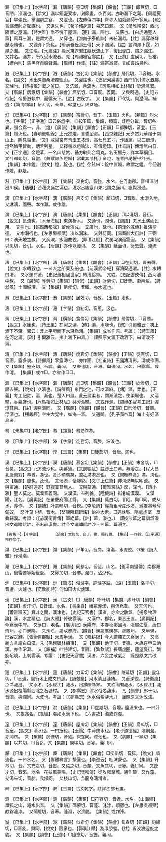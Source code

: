 <!-- { "loadSidebar": true } -->
漏	【巳集上】【水字部】	漏	【唐韻】靈□切【集韻】【韻會】【正韻】郎豆切，□音陋。滲漏也。【說文】漏以銅壷受水，刻節畫，夜百刻。亦取漏下之義。【周禮夏官】挈壷氏，掌漏刻之官。　又泄也。【左傳僖四年】齊寺人貂始漏師于多魚。【疏】言漏洩師之密謀也。　又遺失也。【荀子脩身篇】易忘曰漏。　又【爾雅釋宮】西北隅謂之屋漏。【詩大雅】尚不愧于屋漏。【箋】漏，隱也。　又竅也。【白虎通聖人篇】禹耳三漏，是謂大通。　又穿也。【淮南子泰族訓】朱絃漏越。【註】漏穿越琴瑟兩頭也。　又德澤下究也。【前漢吾丘壽王傳】天下漏泉。【註】言潤澤下霑，如屋之漏。　又江名。【水經注】楡水東逕漏江縣伏流山下，復出蝮口，謂之漏江。　又井名。漏井，所以受水潦者。見【周禮地官鄭註】。　又【正韻】盧侯切，音樓。【禮內則】馬黑脊而般臂漏。【周禮】作螻。【註】漏當爲螻。言如螻蛄臭也。

漑	【巳集上】【水字部】	漑	【唐韻】古代切【集韻】【韻會】居代切，□音槪。水名。【說文】水出東海桑瀆覆甑山。　又灌註也。【史記河渠書】西門豹引漳水漑鄴。　又滌也。【詩檜風】漑之釜□。　又沆漑，徐流也。【司馬相如上林賦】滂濞沆漑。　又【廣韻】居豙切【集韻】【韻會】居氣切，□音旣。義同。　又與旣通。【史記五帝紀】帝嚳漑執中，而徧天下。【註】古旣字。　又【集韻】戸代切。與瀣同。補遺：【篇海類編】居大切，音蓋。仰塗也。與塈通。

灯	【巳集中】【火字部】	灯	【集韻】當經切，音丁。【玉篇】火也。【類篇】烈火也。【字彙】【正字通】□云俗燈字。◎按玉篇，集韻，類篇，灯燈分載，音切各異，强合爲一，非。（燈）【廣韻】【集韻】【韻會】【正韻】□都騰切，音登。【玉篇】燈火也。【春明退朝錄】上元然燈，自昏至畫。【西京雜記】元夕然九華燈于南山上，照見百里。【又】咸陽宮有靑玉五枝燈，高七尺五寸，作蟠螭，以口銜燈，燈然鱗甲皆動，炳若列星。　又釋書以燈喻法，有傳燈錄。【杜甫詩】傳燈無白日。　又【正字通】金燈草，一名山慈姑，醫方取此合爲丸，名玉樞丹，詳本草綱目。　又叶都郞切，音當。【魏敷鯨魚燈賦】寫載其形托于金燈，隆脊矜尾鬐甲舒張。　【集韻】本作鐙。【說文】鐙，錠也。【註】徐鉉曰：錠中置燭，故謂之鐙。今俗別作燈。非是。

漒	【巳集上】【水字部】	漒	【集韻】渠良切，音強。水名，在河南郡。晉桓溫封漒川侯。【通雅】沙漒洮嵹之漢也。洮水出嵹臺山東北謂之嵹川。嵹與漒通。

漓	【巳集上】【水字部】	漓	【廣韻】呂支切【集韻】鄰知切，□音離。水滲入地。　又淋漓，雨聲。本作灕。或作離。

演	【巳集上】【水字部】	演	【唐韻】【集韻】【韻會】【正韻】□以淺切，音衍。【說文】長流也。【木華海賦】東演析木。　又通也，潤也。【周語】夫水土演而民用。　又引也。【班固西都賦】留侯演成。　又廣也，延也。【前漢外戚傳】推演聖德。　又水潛行也。【左思蜀都賦】演以潛沫。　又與衍同。【易繫辭大衍註】王弼曰：演天地之數。　又涴演，水迴曲貌。【郭璞江賦】洪瀾涴演而雲迴。　又【集韻】以忍切，音引。水名。【唐韻】亦作以淺切。　又【集韻】延面切，衍去聲。淺流也。

漕	【巳集上】【水字部】	漕	【唐韻】【集韻】【韻會】【正韻】□在到切，曹去聲。【說文】水轉轂也。一曰人之所乗及船也。【前漢武帝紀】穿漕渠通渭。【註】水轉曰漕。　又水運曰漕。【史記蕭相國世家】轉漕給軍。　又姓。【史記游俠傳】西河漕中叔。　又【廣韻】昨勞切【集韻】【韻會】【正韻】財勞切，□音曹。衞邑名。【詩邶風】土國城漕。　又【集韻】徂侯切，音鯫。亦水運也。

漖	【巳集上】【水字部】	漖	【集韻】居效切，音敎。【玉篇】水也。

漗	【巳集上】【水字部】	漗	【字彙】倉紅切，音蔥。汲也。

漘	【巳集上】【水字部】	漘	【廣韻】食倫切【集韻】【韻會】船倫切，□音唇。【說文】水厓也。【詩王風】在河之漘。【傳】漘，水隒也。【疏】引爾雅云：夷上洒下不漘。郭云：涯上平坦而下水深爲漘。【集韻】或省作浱。考證：〔【詩王風】在河之漘。【疏】引爾雅云，夷上灑下曰漘。〕　謹照原文灑下改洒下。曰漘改不漘。 

漙	【巳集上】【水字部】	漙	【唐韻】度官切【集韻】【韻會】【正韻】徒官切，□音團。露多貌。【詩鄭風】零露漙兮。　亦作團。【杜甫詩】玉露漙淸影。漙或作團。　又【集韻】豎兗切，音腨。義同。　又朱遄切，音專。與湍同。水名，出酈縣。或作漙。　【集韻】或作□。亦省作□□。

漚	【巳集上】【水字部】	漚	【唐韻】烏□切【集韻】【韻會】【正韻】於候切，□謳去聲。【說文】久漬也。【詩陳風】東門之池，可以漚麻。【傳】漚，柔也。【正義】考工記註，漚，漸也。楚人曰漚。此云漚柔者，謂漸漬之，使柔韌也。　又漚鬱，香氣盛也。【司馬相如上林賦】芬芳漚鬱。　又或作渥。【周禮冬官考工記】渥淳其帛。【註】渥與漚同。　又【廣韻】【集韻】【韻會】【正韻】□烏侯切，音謳。浮漚也。【楞嚴經】空生大覺中，如海一漚。　又通鷗。【列子黃帝篇】海上有好漚鳥者。

耈	【未集中】【老字部】	耈	【類篇】耈或作耈。

漛	【巳集上】【水字部】	漛	【字彙】徒登切，音滕。波浪也。

漟	【巳集上】【水字部】	漟	【玉篇】【集韻】□徒郎切，音唐。溪也。

漠	【巳集上】【水字部】	漠	【唐韻】慕各切【集韻】【韻會】【正韻】末各切，□音莫。【說文】北方流沙也。與幕通。【文選嘯賦】註沙土曰幕。幕漫之。【程大昌北邊備對】幕者，漠也。言沙磧廣莫，望之漠漠然也。　又【爾雅釋言】漠，淸也。　又【廣韻】施也，茂也。　又淡漠，恬靜貌。【文子上仁篇】非淡漠無以明德。　又與寞通。【楚辭遠遊】野寂寞其無人。　又與莫通。【爾雅釋詁】漠，謀也。【詩小雅】聖人莫之。莫漠音義同。　又漠漠，布列貌。【陸機詩】街巷紛漠漠。　又漠陽，江名。【廣輿記】在肇慶府陽江縣。　又【集韻】莫白切，音陌。與□同。或从水，亦作。　又【韻補】叶蒙晡切，音模。【李陵詩】徑萬里兮度沙漠，爲君將兮奪匈奴。　又叶莫卜切，音木。【嵆康阮籍碑銘】怡神大素，□邁世局。隱處虛室，反眞歸漠。考證：〔【前漢衞靑傳】軍絕幕。【註】幕，漫也。〕　謹按沙幕之幕訓爲漫出文選嘯賦註，不出前漢書。註今文選嘯賦註沙土曰幕。幕漫之。 

	【寅集下】【彳字部】		【韻會】當經切，音丁。彾，獨行貌。　【集韻】一作跉。【正字通】亦作伶仃。

漡	【巳集上】【水字部】	漡	【集韻】尸羊切，音商。漡漡，水流貌。○按《詩大雅》作湯湯。

潳	【巳集上】【水字部】	潳	【集韻】同都切，音徒。山名。【後漢南蠻傳】南郡潳山，蠻雷遷等始反叛。　又陟加切，音奓。潳□，沾溼也。

炉	【巳集中】【火字部】	炉	【篇海】俗爐字。詳爐字註。（爐）【玉篇】洛乎切，音盧。火爐也。【范致能詩】何如田舍火爐頭。

漢	【巳集上】【水字部】	漢	〔古文〕□【唐韻】呼旰切【集韻】虛旰切【韻會】【正韻】虛汗切，□音熯。水名。【書禹貢】嶓冢導漾，東流爲漢。　又天河也。【爾雅釋天】箕斗之閒，漢津也。【史記天官書】漢者，亦金之散氣。【揚泉物理論】漢，水之精也。【詩大雅】倬彼雲漢。　又漢中，郡名，秦惠王置。【廣輿記】今爲漢中府。　又漢口，地名。【廣輿記】漢陽府，本春秋鄖國地，漢屬江夏，唐曰沔州，亦曰漢陽。　又州名，屬成都府。【韻會】漢屬廣漢郡，唐置州。　又半漢，形容之辭。【張衡南都賦】天馬半漢。　又【輟耕錄】今人謂賤丈夫爲漢子。　又高麗方言謂白曰漢。見【孫穆雞林類事】。　又【集韻】他干切，音攤。太歲在申曰汭漢。亦作涒灘。　又【韻補】叶詩建切，音扇。【繁欽賦】長唐虎圈，迴望曼衍。槃旋岹嶢，上刺雲漢。考證：〔【史記天官書】漢者，六金之散氣。〕　謹照原文六改亦。 

漣	【巳集上】【水字部】	漣	【唐韻】力延切【集韻】【韻會】陵延切【正韻】靈年切，□音連。風行水上成文曰漣。【詩魏風】河水淸且漣猗。　又垂涕貌。【詩衞風】泣涕漣漣。　又水名。【水經注】漣水，出邵陵縣界。　又桂陽有漣水。【水經注】漣水源出桂陽縣西北之石塘村。　又【郡縣志】沭水俗名漣水。　又【韻會】郎干切，音闌。與瀾同。大波也。考證：〔【郡縣志】沐水俗名漣水。〕　謹照原文沐改沭。 

漤	【巳集上】【水字部】	漤	【唐韻】【集韻】□盧咸切，音壈。鹽漬果也。一曰汁也。　又龜兆名。【龜經】漤如水滴下也。　【六書故】濫或作漤。

漥	【巳集上】【水字部】	漥	【唐韻】屋瓜切【集韻】【韻會】【正韻】烏瓜切，□音窊。【說文】淸水也。一曰窊也。【玉篇】牛蹄跡水也。【老子道德經】漥則盈。亦同窊。　又【集韻】於佳切，音娃。與窪同。深池也。　又【廣韻】一潁切【集韻】以井切，□音郢。又【集韻】庾頃切，音潁。義□同。

漦	【巳集上】【水字部】	漦	【唐韻】【集韻】【韻會】□俟甾切，音狋。【說文】順流也。一曰水名。　又【爾雅釋言】漦盝也。【李巡云】吐沫漦也。　又【集韻】升基切，音。又充之切，音蚩。又陵之切，音釐。又魚其切，音疑。義□同。　又郎才切，音來。地名，在扶風美陽。【史記樊噲傳】從攻雍漦城。通作斄，又作釐。　又湯來切，音胎。與邰同。　又棧山切，魚龍身濡滑者。

漧	【巳集上】【水字部】	漧	【玉篇】古文乾字。註詳乙部七畫。

漨	【巳集上】【水字部】	漨	【廣韻】【集韻】□符容切，音逢。水名。【山海經】單狐之山，漨水出焉。　又【集韻】蒲蒙切，音蓬。漨浡，煩鬱也。【左思吳都賦】歊霧漨浡。　又蒲蠓切，音菶。漨滃，水灒貌。　【集韻】或作浲。

漩	【巳集上】【水字部】	漩	【廣韻】似宣切【集韻】【韻會】旬宣切【正韻】旬緣切，□音旋。與同。【說文】回泉也。【郭璞江賦】漩澴滎營。【註】皆波浪迴旋之貌。　又【集韻】【韻會】【正韻】□隨戀切，音鏇。義同。

